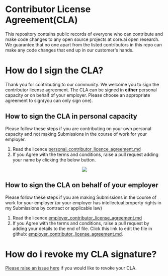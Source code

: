 # Contributor License Agreement(CLA)
This repository contains public records of everyone who can contribute and make code changes to any open source projects at core.ai open research. We guarantee that no one apart from the listed contributors in this repo can make any code changes that end up in our customer's hands.

# How do I sign the CLA?
Thank you for contributing  to our community. We welcome you to sign the contributor license agreement. The CLA can be signed in **either** personal capacity or on behalf of your employer. Please choose an appropriate agreement to sign(you can only sign one).
## How to sign the CLA in personal capacity

Please follow these steps if you are contributing on your own personal capacity and not making Submissions in the course of work for your employer.

1. Read the licence [personal_contributor_licence_agreement.md](https://github.com/aicore/contributor-license-agreement/blob/main/personal_contributor_licence_agreement.md)
2. If you Agree with the terms and conditions, raise a pull request adding your name by clicking the below button.
<p align="center">
<a href="https://github.com/aicore/contributor-license-agreement/edit/main/employer_contributor_license_agreement.md"><img src="img/button.svg" /></a>
</p>

## How to sign the CLA on behalf of your employer

Please follow these steps if you are making Submissions in the course of work for your employer (or your employer has intellectual property rights in my Submissions by contract or applicable law)

1. Read the licence [employer_contributor_license_agreement.md](https://github.com/aicore/contributor-license-agreement/blob/main/employer_contributor_license_agreement.md)
2. If you Agree with the terms and conditions, raise a pull request by adding your details to the end of file. Click this link to edit the file in github: [employer_contributor_license_agreement.md](https://github.com/aicore/contributor-license-agreement/edit/main/employer_contributor_license_agreement.md). 

# How do i revoke my CLA signature? 
[Please raise an issue here](https://github.com/aicore/contributor-license-agreement/issues/new) if you would like to revoke your CLA.
